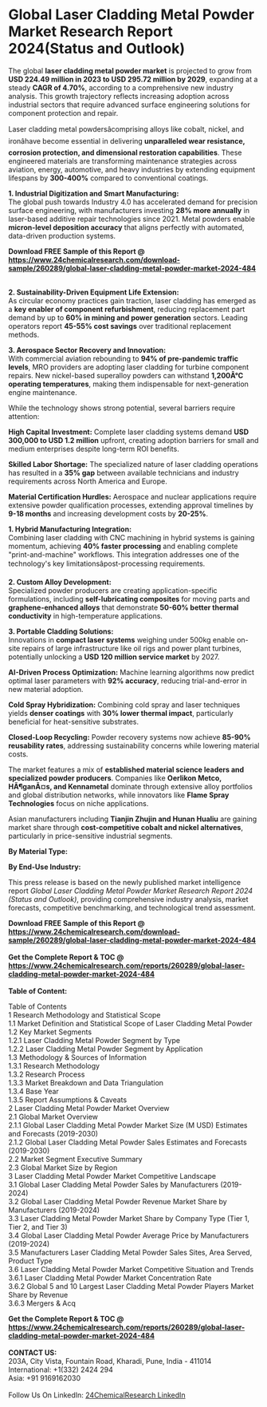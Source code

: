 <h1>Global Laser Cladding Metal Powder Market Research Report 2024(Status and Outlook)</h1><p>The global <strong>laser cladding metal powder market</strong> is projected to grow from <strong>USD 224.49 million in 2023 to USD 295.72 million by 2029</strong>, expanding at a steady <strong>CAGR of 4.70%</strong>, according to a comprehensive new industry analysis. This growth trajectory reflects increasing adoption across industrial sectors that require advanced surface engineering solutions for component protection and repair.</p><p>Laser cladding metal powdersâcomprising alloys like cobalt, nickel, and ironâhave become essential in delivering <strong>unparalleled wear resistance, corrosion protection, and dimensional restoration capabilities</strong>. These engineered materials are transforming maintenance strategies across aviation, energy, automotive, and heavy industries by extending equipment lifespans by <strong>300-400%</strong> compared to conventional coatings.</p><p><strong>1. Industrial Digitization and Smart Manufacturing:</strong><br>
The global push towards Industry 4.0 has accelerated demand for precision surface engineering, with manufacturers investing <strong>28% more annually</strong> in laser-based additive repair technologies since 2021. Metal powders enable <strong>micron-level deposition accuracy</strong> that aligns perfectly with automated, data-driven production systems.</p><div><b>Download FREE Sample of this Report @ 
            <a href="https://www.24chemicalresearch.com/download-sample/260289/global-laser-cladding-metal-powder-market-2024-484">
            https://www.24chemicalresearch.com/download-sample/260289/global-laser-cladding-metal-powder-market-2024-484</a></b></div><br><p><strong>2. Sustainability-Driven Equipment Life Extension:</strong><br>
As circular economy practices gain traction, laser cladding has emerged as a <strong>key enabler of component refurbishment</strong>, reducing replacement part demand by up to <strong>60% in mining and power generation</strong> sectors. Leading operators report <strong>45-55% cost savings</strong> over traditional replacement methods.</p><p><strong>3. Aerospace Sector Recovery and Innovation:</strong><br>
With commercial aviation rebounding to <strong>94% of pre-pandemic traffic levels</strong>, MRO providers are adopting laser cladding for turbine component repairs. New nickel-based superalloy powders can withstand <strong>1,200Â°C operating temperatures</strong>, making them indispensable for next-generation engine maintenance.</p><p>While the technology shows strong potential, several barriers require attention:</p><p><strong>High Capital Investment:</strong> Complete laser cladding systems demand <strong>USD 300,000 to USD 1.2 million</strong> upfront, creating adoption barriers for small and medium enterprises despite long-term ROI benefits.</p><p><strong>Skilled Labor Shortage:</strong> The specialized nature of laser cladding operations has resulted in a <strong>35% gap</strong> between available technicians and industry requirements across North America and Europe.</p><p><strong>Material Certification Hurdles:</strong> Aerospace and nuclear applications require extensive powder qualification processes, extending approval timelines by <strong>9-18 months</strong> and increasing development costs by <strong>20-25%</strong>.</p><p><strong>1. Hybrid Manufacturing Integration:</strong><br>
Combining laser cladding with CNC machining in hybrid systems is gaining momentum, achieving <strong>40% faster processing</strong> and enabling complete "print-and-machine" workflows. This integration addresses one of the technology's key limitationsâpost-processing requirements.</p><p><strong>2. Custom Alloy Development:</strong><br>
Specialized powder producers are creating application-specific formulations, including <strong>self-lubricating composites</strong> for moving parts and <strong>graphene-enhanced alloys</strong> that demonstrate <strong>50-60% better thermal conductivity</strong> in high-temperature applications.</p><p><strong>3. Portable Cladding Solutions:</strong><br>
Innovations in <strong>compact laser systems</strong> weighing under 500kg enable on-site repairs of large infrastructure like oil rigs and power plant turbines, potentially unlocking a <strong>USD 120 million service market</strong> by 2027.</p><p><strong>AI-Driven Process Optimization:</strong> Machine learning algorithms now predict optimal laser parameters with <strong>92% accuracy</strong>, reducing trial-and-error in new material adoption.</p><p><strong>Cold Spray Hybridization:</strong> Combining cold spray and laser techniques yields <strong>denser coatings</strong> with <strong>30% lower thermal impact</strong>, particularly beneficial for heat-sensitive substrates.</p><p><strong>Closed-Loop Recycling:</strong> Powder recovery systems now achieve <strong>85-90% reusability rates</strong>, addressing sustainability concerns while lowering material costs.</p><p>The market features a mix of <strong>established material science leaders and specialized powder producers</strong>. Companies like <strong>Oerlikon Metco, HÃ¶ganÃ¤s, and Kennametal</strong> dominate through extensive alloy portfolios and global distribution networks, while innovators like <strong>Flame Spray Technologies</strong> focus on niche applications.</p><p>Asian manufacturers including <strong>Tianjin Zhujin and Hunan Hualiu</strong> are gaining market share through <strong>cost-competitive cobalt and nickel alternatives</strong>, particularly in price-sensitive industrial segments.</p><p><strong>By Material Type:</strong></p><p><strong>By End-Use Industry:</strong></p><p>This press release is based on the newly published market intelligence report <em>Global Laser Cladding Metal Powder Market Research Report 2024 (Status and Outlook)</em>, providing comprehensive industry analysis, market forecasts, competitive benchmarking, and technological trend assessment.</p><div><b>Download FREE Sample of this Report @ 
            <a href="https://www.24chemicalresearch.com/download-sample/260289/global-laser-cladding-metal-powder-market-2024-484">
            https://www.24chemicalresearch.com/download-sample/260289/global-laser-cladding-metal-powder-market-2024-484</a></b></div><br><div><b>Get the Complete Report & TOC @ 
            <a href="https://www.24chemicalresearch.com/reports/260289/global-laser-cladding-metal-powder-market-2024-484">
            https://www.24chemicalresearch.com/reports/260289/global-laser-cladding-metal-powder-market-2024-484</a></b></div><br>
            <b>Table of Content:</b><p>Table of Contents<br />
1 Research Methodology and Statistical Scope<br />
1.1 Market Definition and Statistical Scope of Laser Cladding Metal Powder<br />
1.2 Key Market Segments<br />
1.2.1 Laser Cladding Metal Powder Segment by Type<br />
1.2.2 Laser Cladding Metal Powder Segment by Application<br />
1.3 Methodology & Sources of Information<br />
1.3.1 Research Methodology<br />
1.3.2 Research Process<br />
1.3.3 Market Breakdown and Data Triangulation<br />
1.3.4 Base Year<br />
1.3.5 Report Assumptions & Caveats<br />
2 Laser Cladding Metal Powder Market Overview<br />
2.1 Global Market Overview<br />
2.1.1 Global Laser Cladding Metal Powder Market Size (M USD) Estimates and Forecasts (2019-2030)<br />
2.1.2 Global Laser Cladding Metal Powder Sales Estimates and Forecasts (2019-2030)<br />
2.2 Market Segment Executive Summary<br />
2.3 Global Market Size by Region<br />
3 Laser Cladding Metal Powder Market Competitive Landscape<br />
3.1 Global Laser Cladding Metal Powder Sales by Manufacturers (2019-2024)<br />
3.2 Global Laser Cladding Metal Powder Revenue Market Share by Manufacturers (2019-2024)<br />
3.3 Laser Cladding Metal Powder Market Share by Company Type (Tier 1, Tier 2, and Tier 3)<br />
3.4 Global Laser Cladding Metal Powder Average Price by Manufacturers (2019-2024)<br />
3.5 Manufacturers Laser Cladding Metal Powder Sales Sites, Area Served, Product Type<br />
3.6 Laser Cladding Metal Powder Market Competitive Situation and Trends<br />
3.6.1 Laser Cladding Metal Powder Market Concentration Rate<br />
3.6.2 Global 5 and 10 Largest Laser Cladding Metal Powder Players Market Share by Revenue<br />
3.6.3 Mergers & Acq</p><div><b>Get the Complete Report & TOC @ 
            <a href="https://www.24chemicalresearch.com/reports/260289/global-laser-cladding-metal-powder-market-2024-484">
            https://www.24chemicalresearch.com/reports/260289/global-laser-cladding-metal-powder-market-2024-484</a></b></div><br><b>CONTACT US:</b><br>
            203A, City Vista, Fountain Road, Kharadi, Pune, India - 411014<br>
            International: +1(332) 2424 294<br>
            Asia: +91 9169162030 <br><br>
            Follow Us On LinkedIn: <a href="https://www.linkedin.com/company/24chemicalresearch/">24ChemicalResearch LinkedIn</a>